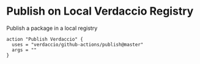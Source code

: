 # Publish on Local Verdaccio Registry

Publish a package in a local registry

```
action "Publish Verdaccio" {
  uses = "verdaccio/github-actions/publish@master"
  args = ""
}
```
